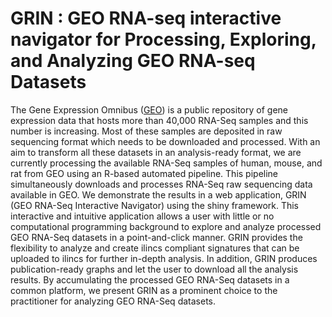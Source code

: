 # GRIN : GEO RNA-seq interactive navigator for Processing, Exploring, and Analyzing GEO RNA-seq Datasets

The Gene Expression Omnibus ([GEO](https://www.ncbi.nlm.nih.gov/geo/)) is a public repository of gene expression data 
that hosts more than 40,000 RNA-Seq samples and this number is increasing. Most of these samples are deposited in raw sequencing 
format which needs to be downloaded and processed. With an aim to transform all these datasets in an analysis-ready format, 
we are currently processing the available RNA-Seq samples of human, mouse, and rat from GEO using an R-based automated pipeline. 
This pipeline simultaneously downloads and processes RNA-Seq raw sequencing data available in GEO. We demonstrate the results in a web 
application, GRIN (GEO RNA-Seq Interactive Navigator) using the shiny framework. This interactive and intuitive application allows a user 
with little or no computational programming background to explore and analyze processed GEO RNA-Seq datasets in a point-and-click manner. 
GRIN provides the flexibility to analyze and create ilincs compliant signatures that can be uploaded to ilincs for further in-depth analysis. 
In addition, GRIN produces publication-ready graphs and let the user to download all the analysis results. By accumulating the processed 
GEO RNA-Seq datasets in a common platform, we present GRIN as a prominent choice to the practitioner for analyzing GEO RNA-Seq datasets.